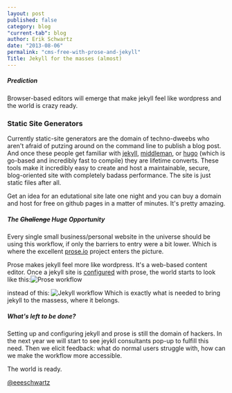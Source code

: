```yaml
---
layout: post
published: false
category: blog
"current-tab": blog
author: Erik Schwartz
date: "2013-08-06"
permalink: "cms-free-with-prose-and-jekyll"
Title: Jekyll for the masses (almost)
---
```


##### Prediction

Browser-based editors will emerge that make jekyll feel like wordpress and the world is crazy ready.

### Static Site Generators

Currently static-site generators are the domain of techno-dweebs who aren't afraid of putzing around on the command line to publish a blog post. And once these people get familiar with [jekyll](http://jekyllrb.com/), [middleman](http://middlemanapp.com/), or [hugo](https://github.com/spf13/hugo) (which is go-based and incredibly fast to compile) they are lifetime converts. These tools make it incredibly easy to create and host a maintainable, secure, blog-oriented site with completely badass performance. The site is just static files after all. 

Get an idea for an edutational site late one night and you can buy a domain and host for free on github pages in a matter of minutes. It's pretty amazing.

##### The <strike>Challenge</strike> Huge Opportunity
Every single small business/personal website in the universe should be using this workflow, if only the barriers to entry were a bit lower. Which is where the excellent [prose.io](http://prose.io/#about) project enters the picture.

Prose makes jekyll feel more like wordpress. It's a web-based content editor. Once a jekyll site is [configured](https://github.com/prose/prose/wiki/Getting-Started) with prose, the world starts to look like this:![Prose workflow](/images/Screen%20Shot%202013-08-07%20at%208.58.55%20AM.png)

instead of this:
![Jekyll workflow](/images/Screen%20Shot%202013-08-07%20at%209.53.31%20AM.png)
Which is exactly what is needed to bring jekyll to the massess, where it belongs.

##### What's left to be done?
Setting up and configuring jekyll and prose is still the domain of hackers. In the next year we will start to see jeykll consultants pop-up to fulfill this need. Then we elicit feedback: what do normal users struggle with, how can we make the workflow more accessible.

The world is ready.

[@eeeschwartz](http://twitter.com/#!/eeeSchwartz)